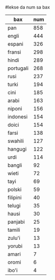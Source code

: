 #lekse da num sa bax

| bax | num |
|-----|-----|
| pan | 858 |
| engli | 444 |
| espani | 326 |
| fransi | 298 |
| hindi | 289 |
| portugali | 268 |
| rusi | 237 |
| turki | 194 |
| cini | 185 |
| arabi | 163 |
| niponi | 156 |
| indonesi | 154 |
| doici | 154 |
| farsi | 138 |
| swahili | 127 |
| hangugi | 122 |
| urdi | 114 |
| bangli | 92 |
| wieti | 72 |
| tayi | 69 |
| polski | 59 |
| filipini | 40 |
| telugi | 35 |
| hausi | 30 |
| panjabi | 25 |
| tamili | 19 |
| zulu'i | 13 |
| yorubi | 13 |
| amari | 7 |
| oromi | 6 |
| ibo'i | 4 |
